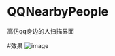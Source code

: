 # QQNearbyPeople
高仿qq身边的人扫描界面

#效果
![image](https://github.com/dalong982242260/QQNearbyPeople/blob/master/img/nearby.png)
